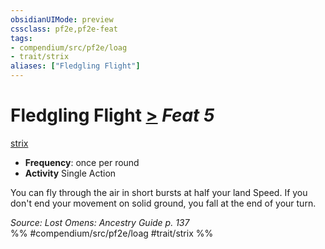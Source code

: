 ```yaml
---
obsidianUIMode: preview
cssclass: pf2e,pf2e-feat
tags:
- compendium/src/pf2e/loag
- trait/strix
aliases: ["Fledgling Flight"]
---
```

# Fledgling Flight  [>](rules/core-rulebook/chapter-9-playing-the-game.md#Actions "Single Action") *Feat 5*  
[strix](rules/traits/strix-loag.md)  

- **Frequency**: once per round
- **Activity** Single Action

You can fly through the air in short bursts at half your land Speed. If you don't end your movement on solid ground, you fall at the end of your turn.

*Source: Lost Omens: Ancestry Guide p. 137*  
%% #compendium/src/pf2e/loag #trait/strix %%